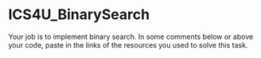 # ICS4U_BinarySearch

Your job is to implement binary search.
In some comments below or above your code, paste in the links of the resources you used to solve this task.

